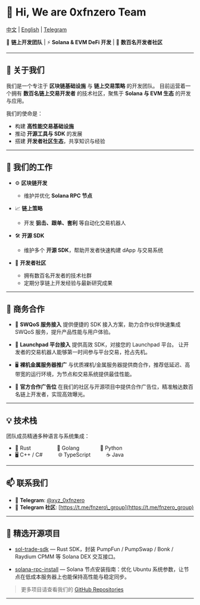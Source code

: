 
# 👋 Hi, We are **0xfnzero Team**
[中文](https://github.com/0xfnzero/0xfnzero/blob/main/README_CN.md) | [English](https://github.com/0xfnzero/0xfnzero/blob/main/README.md) | [Telegram](https://t.me/fnzero_group)

🔗 **链上开发团队** | ⚡ **Solana & EVM DeFi 开发** | 👥 **数百名开发者社区**

---

## 🧠 关于我们

我们是一个专注于 **区块链基础设施** 与 **链上交易策略** 的开发团队。
目前运营着一个拥有 **数百名链上交易开发者** 的技术社区，聚焦于 **Solana 与 EVM 生态** 的开发与应用。

我们的使命是：

* 构建 **高性能交易基础设施**
* 推动 **开源工具与 SDK** 的发展
* 搭建 **开发者社区生态**，共享知识与经验

---

## 🚀 我们的工作

* ⚙️ **区块链开发**

  * 维护并优化 **Solana RPC 节点**

* 📈 **链上策略**

  * 开发 **狙击、跟单、套利** 等自动化交易机器人

* 🛠️ **开源 SDK**

  * 维护多个 **开源 SDK**，帮助开发者快速构建 dApp 与交易系统

* 👥 **开发者社区**

  * 拥有数百名开发者的技术社群
  * 定期分享链上开发经验与最新研究成果

---

## 💼 商务合作

* 🔌 **SWQoS 服务接入**
  提供便捷的 SDK 接入方案，助力合作伙伴快速集成 SWQoS 服务，提升产品性能与用户体验。

* 🚀 **Launchpad 平台接入**
  提供高效 SDK，对接您的 Launchpad 平台。
  让开发者的交易机器人能够第一时间参与平台交易，抢占先机。

* 🖥️ **裸机金属服务器推广**
  与优质裸机/金属服务器提供商合作，推荐低延迟、高带宽的运行环境，为节点和交易系统提供最佳性能。

* 📢 **官方合作广告位**
  在我们的社区与开源项目中提供合作广告位，精准触达数百名链上开发者，实现高效曝光。

---

## 💡 技术栈

团队成员精通多种语言与系统集成：

* 🦀 Rust     🔧 Golang    🧠 Python
* 🖥️ C++ / C#   🌐 TypeScript   ☕ Java

---

## 📫 联系我们

* 💬 **Telegram**: [@xyz\_0xfnzero](https://t.me/xyz_0xfnzero)
* 📧 **Telegram 社区**: [https://t.me/fnzero\_group](https://t.me/fnzero_group)

---

## 📂 精选开源项目

* [sol-trade-sdk](https://github.com/0xfnzero/sol-trade-sdk) — Rust SDK，封装 PumpFun / PumpSwap / Bonk / Raydium CPMM 等 Solana DEX 交互接口。

* [solana-rpc-install](https://github.com/0xfnzero/solana-rpc-install) — Solana 节点安装指南：优化 Ubuntu 系统参数，让节点在低成本服务器上也能保持高性能与稳定同步。

> 更多项目请查看我们的 [GitHub Repositories](https://github.com/0xfnzero?tab=repositories)

---